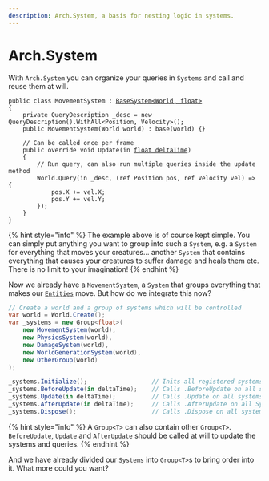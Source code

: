 ```yaml
---
description: Arch.System, a basis for nesting logic in systems.
---
```


# Arch.System

&#x20;With `Arch.System` you can organize your queries in `Systems` and call and reuse them at will.

<pre class="language-csharp"><code class="lang-csharp">public class MovementSystem : <a data-footnote-ref href="#user-content-fn-1">BaseSystem&#x3C;World, float></a>
{
    private QueryDescription _desc = new QueryDescription().WithAll&#x3C;Position, Velocity>();
    public MovementSystem(World world) : base(world) {}
    
    // Can be called once per frame
    public override void Update(in <a data-footnote-ref href="#user-content-fn-2">float deltaTime</a>)
    {
        // Run query, can also run multiple queries inside the update method
        World.Query(in _desc, (ref Position pos, ref Velocity vel) => {
            pos.X += vel.X;
            pos.Y += vel.Y;
        });  
    }
}
</code></pre>

{% hint style="info" %}
The example above is of course kept simple. You can simply put anything you want to group into such a `System`, e.g. a `System` for everything that moves your creatures... another `System` that contains everything that causes your creatures to suffer damage and heals them etc. There is no limit to your imagination!
{% endhint %}

Now we already have a `MovementSystem`, a `System` that groups everything that makes our [`Entities`](../../documentation/entity.md) move. But how do we integrate this now?&#x20;

```csharp
// Create a world and a group of systems which will be controlled 
var world = World.Create();
var _systems = new Group<float>(
    new MovementSystem(world),  
    new PhysicsSystem(world),
    new DamageSystem(world),
    new WorldGenerationSystem(world),
    new OtherGroup(world)
);

_systems.Initialize();                  // Inits all registered systems
_systems.BeforeUpdate(in deltaTime);    // Calls .BeforeUpdate on all systems ( can be overriden )
_systems.Update(in deltaTime);          // Calls .Update on all systems ( can be overriden )
_systems.AfterUpdate(in deltaTime);     // Calls .AfterUpdate on all System ( can be overriden )
_systems.Dispose();                     // Calls .Dispose on all systems ( can be overriden )
```

{% hint style="info" %}
A `Group<T>` can also contain other `Group<T>`. `BeforeUpdate`, `Update` and `AfterUpdate` should be called at will to update the systems and queries.
{% endhint %}

And we have already divided our `Systems` into `Group<T>`s to bring order into it. What more could you want?

[^1]: `BaseSystem` provides several usefull methods for interacting and structuring systems. `float` is the value that is transmitted to the system. This can be any type.

[^2]: Can be any type based on the generics of this instance.
